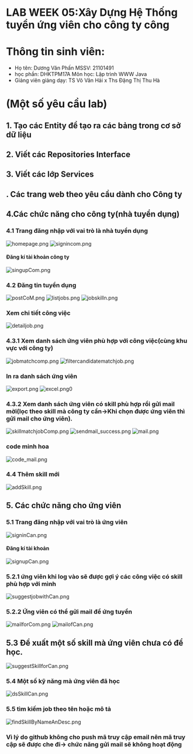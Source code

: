# LAB WEEK 05:Xây Dựng Hệ Thống tuyển ứng viên cho công ty công

# Thông tin sinh viên:
- Họ tên: Dương Văn Phấn   MSSV: 21101491
- học phần: DHKTPM17A  Môn học: Lập trình WWW Java
- Giảng viên giảng dạy: TS Võ Văn Hải x Ths Đặng Thị Thu Hà
# (Một số yêu cầu lab)
## 1. Tạo các Entity để tạo ra các bảng trong cơ sở dữ liệu
## 2. Viết các Repositories Interface
## 3. Viết các lớp Services
## . Các trang web theo yêu cầu  dành cho Công ty
## 4.Các chức năng cho công ty(nhà tuyển dụng)
### 4.1 Trang đăng nhập với vai trò là nhà tuyển dụng
![homepage.png](img%2Fhomepage.png)
![signincom.png](img%2Fsignincom.png)
#### Đăng kí tài khoản công ty
![singupCom.png](img%2FsingupCom.png)
### 4.2 Đăng tin tuyển dụng
![postCoM.png](img%2FpostCoM.png)
![listjobs.png](img%2Flistjobs.png)
![jobskilln.png](img%2Fjobskilln.png)
### Xem chi tiết công việc
![detailjob.png](img%2Fdetailjob.png)
### 4.3.1 Xem danh sách ứng viên phù hợp với công việc(cùng khu vực với công ty)
![jobmatchcomp.png](img%2Fjobmatchcomp.png)
![filtercandidatematchjob.png](img%2Ffiltercandidatematchjob.png)
### In ra danh sách ứng viên
![export.png](img%2Fexport.png)
![excel.png](img%2Fexcel.png)0
### 4.3.2 Xem danh sách ứng viên có skill phù hợp rồi gửi mail mời(lọc theo skill mà công ty cần->Khi chọn được ứng viên thì gửi mail cho ứng viên).
![skillmatchjobComp.png](img%2FskillmatchjobComp.png)
![sendmail_success.png](img%2Fsendmail_success.png)
![mail.png](img%2Fmail.png)
### code minh hoa
![code_mail.png](img%2Fcode_mail.png)
### 4.4 Thêm skill mới
![addSkill.png](img%2FaddSkill.png)


## 5. Các chức năng cho ứng viên
### 5.1 Trang đăng nhập với vai trò là ứng viên
![signinCan.png](img%2FsigninCan.png)
#### Đăng kí tài khoản 
![signupCan.png](img%2FsignupCan.png)
### 5.2.1 ứng viên khi log vào sẽ được gợi ý các công việc có skill phù hợp với mình
![suggestjobwithCan.png](img%2FsuggestjobwithCan.png)
### 5.2.2 Ứng viên có thể gửi mail để ứng tuyển
![mailforCom.png](img%2FmailforCom.png)
![mailofCan.png](img%2FmailofCan.png)
## 5.3 Đề xuất một số skill mà ứng viên chưa có để học.
![suggestSkillforCan.png](img%2FsuggestSkillforCan.png)
### 5.4 Một số kỹ năng mà ứng viên đã học
![dsSkillCan.png](img%2FdsSkillCan.png)
### 5.5 tìm kiếm job theo tên hoặc mô tả
![findSkillByNameAnDesc.png](img%2FfindSkillByNameAnDesc.png)

### Vì lý do github không cho push mã truy cập email nên mã truy cập sẽ được che đi-> chức năng gửi mail sẽ không hoạt động 